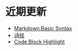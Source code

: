 # 近期更新

- [Markdown Basic Syntax](https://github.com/toFrankie/blog-test/issues/1)
- [诗经](https://github.com/toFrankie/blog-test/issues/11)
- [Code Block Highlight](https://github.com/toFrankie/blog-test/issues/10)